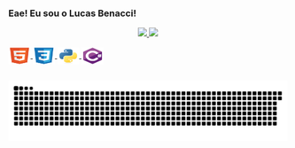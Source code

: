 ### Eae! Eu sou o Lucas Benacci!

<div align="center">
  <a href="https://github.com/lucasbenacci">
  <img height="135em" src="https://github-readme-stats.vercel.app/api?username=lucasbenacci&show_icons=true&theme=onedark&include_all_commits=true&count_private=true"/>
  <img height="135em" src="https://github-readme-stats.vercel.app/api/top-langs/?username=lucasbenacci&layout=compact&langs_count=7&theme=onedark"/>
</div>
  
  <div style="display: inline_block"><br>
  <img align="center" alt="Rafa-HTML" height="30" width="40" src="https://raw.githubusercontent.com/devicons/devicon/master/icons/html5/html5-original.svg">
  <img align="center" alt="Rafa-CSS" height="30" width="40" src="https://raw.githubusercontent.com/devicons/devicon/master/icons/css3/css3-original.svg">
  <img align="center" alt="Rafa-Python" height="30" width="40" src="https://raw.githubusercontent.com/devicons/devicon/master/icons/python/python-original.svg">
  <img align="center" alt="Rafa-Csharp" height="30" width="40" src="https://raw.githubusercontent.com/devicons/devicon/master/icons/csharp/csharp-original.svg">
</div>
  
##
  
  ![Snake animation](https://github.com/lucasbenacci/lucasbenacci/blob/output/github-contribution-grid-snake.svg)
  

